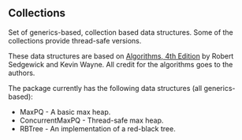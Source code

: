 #

## Collections

Set of generics-based, collection based data structures. Some of the collections provide thread-safe versions.

These data structures are based on [Algorithms, 4th Edition](https://algs4.cs.princeton.edu/home/) by Robert Sedgewick and Kevin Wayne. All credit for the algorithms goes to the authors.

The package currently has the following data structures (all generics-based):

* MaxPQ - A basic max heap.
* ConcurrentMaxPQ - Thread-safe max heap.
* RBTree - An implementation of a red-black tree.
